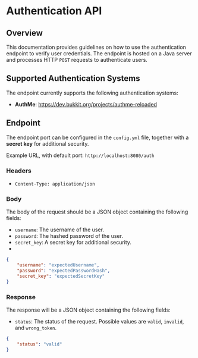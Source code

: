 # Authentication API 

## Overview
This documentation provides guidelines on how to use the authentication endpoint to verify user credentials. The endpoint is hosted on a Java server and processes HTTP `POST` requests to authenticate users.

## Supported Authentication Systems
The endpoint currently supports the following authentication systems:
- **AuthMe**: https://dev.bukkit.org/projects/authme-reloaded

## Endpoint

The endpoint port can be configured in the `config.yml` file, together with a **secret key** for additional security.

Example URL, with default port: `http://localhost:8080/auth`

### Headers
- `Content-Type: application/json`

### Body
The body of the request should be a JSON object containing the following fields:

- `username`: The username of the user.
- `password`: The hashed password of the user.
- `secret_key`: A secret key for additional security.
- 
```json
{
    "username": "expectedUsername",
    "password": "expectedPasswordHash",
    "secret_key": "expectedSecretKey"
}
```

### Response
The response will be a JSON object containing the following fields:
- `status`: The status of the request. Possible values are `valid`, `invalid`, and `wrong_token`.

```json
{
    "status": "valid"
}
```


